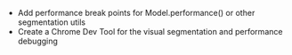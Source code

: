
- Add performance break points for Model.performance() or other segmentation utils
- Create a Chrome Dev Tool for the visual segmentation and performance debugging
